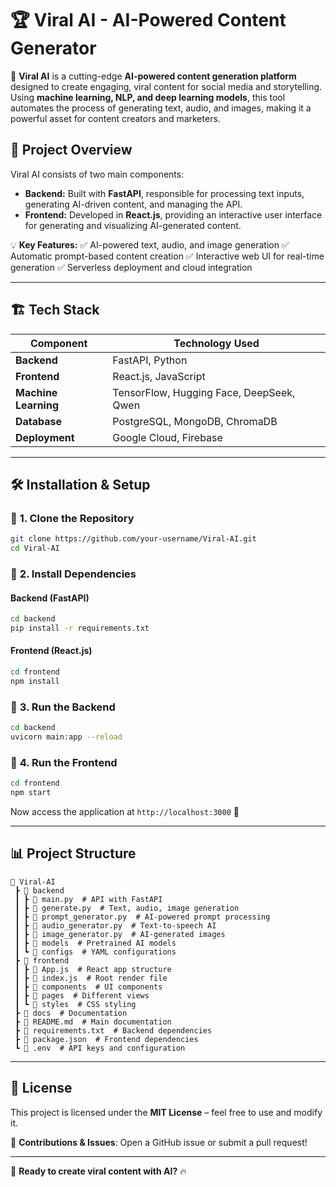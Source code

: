 # 🏆 Viral AI - AI-Powered Content Generator

🚀 **Viral AI** is a cutting-edge **AI-powered content generation platform** designed to create engaging, viral content for social media and storytelling. Using **machine learning, NLP, and deep learning models**, this tool automates the process of generating text, audio, and images, making it a powerful asset for content creators and marketers.

## 📌 Project Overview
Viral AI consists of two main components:
- **Backend:** Built with **FastAPI**, responsible for processing text inputs, generating AI-driven content, and managing the API.
- **Frontend:** Developed in **React.js**, providing an interactive user interface for generating and visualizing AI-generated content.

💡 **Key Features:**
✅ AI-powered text, audio, and image generation
✅ Automatic prompt-based content creation
✅ Interactive web UI for real-time generation
✅ Serverless deployment and cloud integration

---

## 🏗️ Tech Stack
| Component              | Technology Used      |
|-----------------------|---------------------|
| **Backend**          | FastAPI, Python      |
| **Frontend**         | React.js, JavaScript |
| **Machine Learning** | TensorFlow, Hugging Face, DeepSeek, Qwen |
| **Database**        | PostgreSQL, MongoDB, ChromaDB |
| **Deployment**       | Google Cloud, Firebase |

---

## 🛠️ Installation & Setup
### 🔹 **1. Clone the Repository**
```bash
git clone https://github.com/your-username/Viral-AI.git
cd Viral-AI
```

### 🔹 **2. Install Dependencies**
#### Backend (FastAPI)
```bash
cd backend
pip install -r requirements.txt
```
#### Frontend (React.js)
```bash
cd frontend
npm install
```

### 🔹 **3. Run the Backend**
```bash
cd backend
uvicorn main:app --reload
```

### 🔹 **4. Run the Frontend**
```bash
cd frontend
npm start
```
Now access the application at `http://localhost:3000` 🚀

---

## 📊 Project Structure
```
📂 Viral-AI  
 ┣ 📂 backend  
 ┃ ┣ 📜 main.py  # API with FastAPI  
 ┃ ┣ 📜 generate.py  # Text, audio, image generation  
 ┃ ┣ 📜 prompt_generator.py  # AI-powered prompt processing  
 ┃ ┣ 📜 audio_generator.py  # Text-to-speech AI  
 ┃ ┣ 📜 image_generator.py  # AI-generated images  
 ┃ ┣ 📂 models  # Pretrained AI models  
 ┃ ┗ 📂 configs  # YAML configurations  
 ┣ 📂 frontend  
 ┃ ┣ 📜 App.js  # React app structure  
 ┃ ┣ 📜 index.js  # Root render file  
 ┃ ┣ 📂 components  # UI components  
 ┃ ┣ 📂 pages  # Different views  
 ┃ ┗ 📂 styles  # CSS styling  
 ┣ 📂 docs  # Documentation  
 ┣ 📜 README.md  # Main documentation  
 ┣ 📜 requirements.txt  # Backend dependencies  
 ┣ 📜 package.json  # Frontend dependencies  
 ┗ 📜 .env  # API keys and configuration
```

---

## 📎 License
This project is licensed under the **MIT License** – feel free to use and modify it.

🔹 **Contributions & Issues**: Open a GitHub issue or submit a pull request!

---

🚀 **Ready to create viral content with AI?** 🔥
